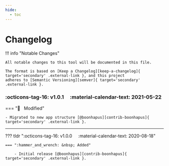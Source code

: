 ```yaml
---
hide:
  - toc
---
```


# Changelog

!!! info "Notable Changes"

    All notable changes to this tool will be documented in this file.

    The format is based on [Keep a Changelog][keep-a-changelog]{ target='secondary' .external-link }, and this project
    adheres to [Semantic Versioning][semver]{ target='secondary' .external-link }.

### :octicons-tag-16: v1.0.1 &nbsp; &nbsp; :material-calendar-text: 2021-05-22

=== ":wrench: &nbsp; Modified"

    - Migrated to new app structure [@boonhapus][contrib-boonhapus]{ target='secondary' .external-link }.

---

??? tldr ":octicons-tag-16: v1.0.0 &nbsp; &nbsp; :material-calendar-text: 2020-08-18"

    === ":hammer_and_wrench: &nbsp; Added"

        - Initial release [@boonhapus][contrib-boonhapus]{ target='secondary' .external-link }.


[keep-a-changelog]: https://keepachangelog.com/en/1.0.0/
[semver]: https://semver.org/spec/v2.0.0.html
[contrib-boonhapus]: https://github.com/boonhapus
